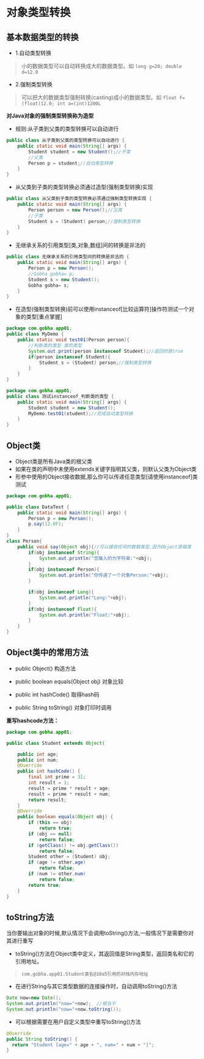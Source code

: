 # 对象类型转换

## 基本数据类型的转换

- 1.自动类型转换

> 小的数据类型可以自动转换成大的数据类型。如 `long g=20; double d=12.0`

- 2.强制类型转换

> 可以把大的数据类型强制转换(casting)成小的数据类型。如 `float f=(float)12.0; int a=(int)1200L`

**对Java对象的强制类型转换称为造型**

- 规则:从子类到父类的类型转换可以自动进行

```java
public class 从子类到父类的类型转换可以自动进行 {
    public static void main(String[] args) {
        Student student = new Student();//子类
        //父类
        Person p = student;//自动类型转换
    }
}
```

- 从父类到子类的类型转换必须通过造型(强制类型转换)实现

```java
public class 从父类到子类的类型转换必须通过强制类型转换实现 {
    public static void main(String[] args) {
        Person person = new Person();//父类
        //子类
        Student s = (Student) person;//强制类型转换
    }
}
```

- 无继承关系的引用类型[类,对象,数组]间的转换是非法的

```java
public class 无继承关系的引用类型间的转换是非法的 {
    public static void main(String[] args) {
        Person p = new Person();
        //Gobha gobha= p;
        Student s = new Student();
        Gobha gobha= s;
    }
}
```

- 在造型(强制类型转换)前可以使用instanceof[比较运算符]操作符测试一个对象的类型[重点掌握]

```java
package com.gobha.app01;
public class MyDemo {
    public static void test01(Person person){
        //判断类的类型 类的类型
        System.out.print(person instanceof Student);//返回的是true
        if(person instanceof Student){
            Student s = (Student) person;//强制类型转换
        }
    }
}
```

```java
package com.gobha.app01;
public class 测试instanceof_判断类的类型 {
    public static void main(String[] args) {
        Student student = new Student();
        MyDemo.test01(student);//完成自动类型转换
    }
}
```

## Object类

- Object类是所有Java类的根父类
- 如果在类的声明中未使用extends关键字指明其父类，则默认父类为Object类
- 形参中使用的Object接收数据,那么你可以传递任意类型[请使用instanceof]类测试

```java
package com.gobha.app01;

public class DataTest {
    public static void main(String[] args) {
        Person p = new Person();
        p.say(12.0F);
    }
}
class Person{
    public void say(Object obj){//可以接收任何的数据类型,因为Object是根类
        if(obj instanceof String){
            System.out.println("您输入的为字符串:"+obj);
        }
        if(obj instanceof Person){
            System.out.println("你传递了一个对象Person:"+obj);
        }

        if(obj instanceof Long){
            System.out.println("Long:"+obj);
        }
        if(obj instanceof Float){
            System.out.println("Float:"+obj);
        }
    }
}
```

## Object类中的常用方法

- public Object() 构造方法

- public boolean equals(Object obj) 对象比较

- public int hashCode() 取得hash码

- public String toString() 对象打印时调用

**重写hashcode方法：**

```java
package com.gobha.app01;

public class Student extends Object{

    public int age;
    public int num;
    @Override
    public int hashCode() {
        final int prime = 31;
        int result = 1;
        result = prime * result + age;
        result = prime * result + num;
        return result;
    }
    @Override
    public boolean equals(Object obj) {
        if (this == obj)
            return true;
        if (obj == null)
            return false;
        if (getClass() != obj.getClass())
            return false;
        Student other = (Student) obj;
        if (age != other.age)
            return false;
        if (num != other.num)
            return false;
        return true;
    }
}
```

## toString方法

当你要输出对象的时候,默认情况下会调用toString()方法,一般情况下是需要你对其进行重写

- toString()方法在Object类中定义，其返回值是String类型，返回类名和它的引用地址。

> `com.gobha.app01.Student类名@10a5引用的对栈内存地址`

- 在进行String与其它类型数据的连接操作时，自动调用toString()方法

```java
Date now=new Date();
System.out.println("now="+now);  //相当于
System.out.println("now="+now.toString());
```

- 可以根据需要在用户自定义类型中重写toString()方法

```java
@Override
public String toString() {
  return "Student [age=" + age + ", num=" + num + "]";
}
```
